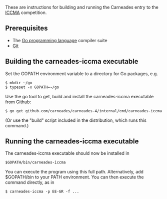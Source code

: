 
These are instructions for building and running the Carneades entry to
the [ICCMA](http://argumentationcompetition.org/index.html)
competition.

## Prerequisites

- The [Go programming language](http://golang.org/) compiler suite
- [Git](http://git-scm.com/)

## Building the carneades-iccma executable

Set the GOPATH environment variable to a directory for Go packages, e.g.

    $ mkdir ~/go
	$ typeset -x GOPATH=~/go

Use the go tool to get, build and install the carneades-iccma
executable from Github:

    $ go get github.com/carneades/carneades-4/internal/cmd/carneades-iccma

(Or use the "build" script included in the distribution, which runs
this command.)

## Running the carneades-iccma executable

The carneades-iccma executable should now be installed in

    $GOPATH/bin/carneades-iccma

You can execute the program using this full path. Alternatively, add
$GOPATH/bin to your PATH environment. You can then execute the command
directly, as in

    $ carneades-iccma -p EE-GR -f ...


	









